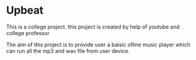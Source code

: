 # Upbeat
This is a college project. this project is created by help of youtube and college professor

The aim of this project is to provide user a baisic ofline music player which can run all the mp3 and wav file from user device.
